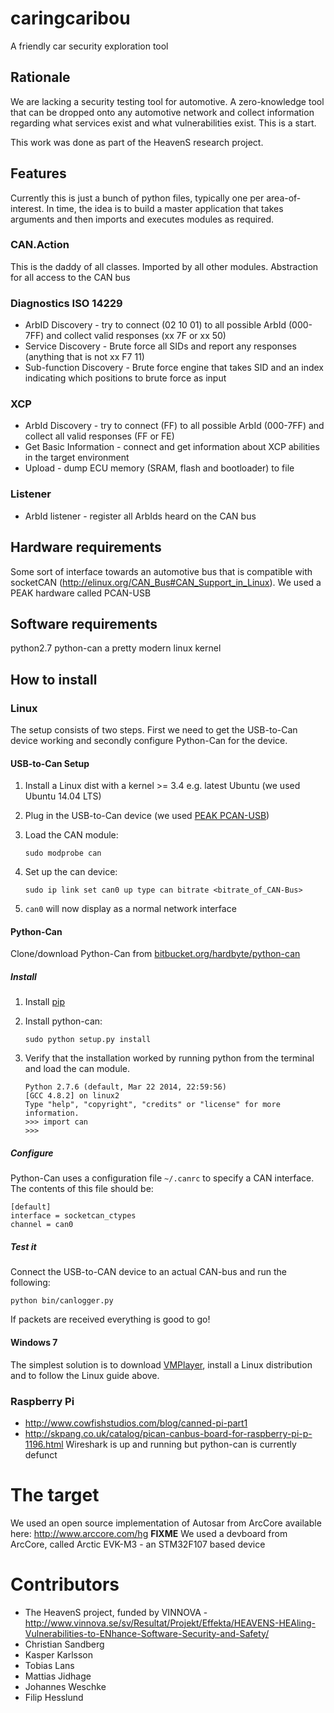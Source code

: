 # caringcaribou
A friendly car security exploration tool

## Rationale
We are lacking a security testing tool for automotive. A zero-knowledge tool that can be dropped onto any automotive network and collect information regarding what services exist and what vulnerabilities exist. This is a start.

This work was done as part of the HeavenS research project.

## Features
Currently this is just a bunch of python files, typically one per area-of-interest. In time, the idea is to build a master application that takes arguments and then imports and executes modules as required.

### CAN.Action
This is the daddy of all classes. Imported by all other modules. Abstraction for all access to the CAN bus

### Diagnostics ISO 14229
- ArbID Discovery - try to connect (02 10 01) to all possible ArbId (000-7FF) and collect valid responses (xx 7F or xx 50)
- Service Discovery - Brute force all SIDs and report any responses (anything that is not xx F7 11)
- Sub-function Discovery - Brute force engine that takes SID and an index indicating which positions to brute force as input

### XCP
- ArbId Discovery - try to connect (FF) to all possible ArbId (000-7FF) and collect all valid responses (FF or FE)
- Get Basic Information - connect and get information about XCP abilities in the target environment
- Upload - dump ECU memory (SRAM, flash and bootloader) to file 

### Listener
- ArbId listener - register all ArbIds heard on the CAN bus

## Hardware requirements
Some sort of interface towards an automotive bus that is compatible with socketCAN (http://elinux.org/CAN_Bus#CAN_Support_in_Linux).
We used a PEAK hardware called PCAN-USB

## Software requirements
python2.7
python-can
a pretty modern linux kernel
## How to install

### Linux
The setup consists of two steps. First we need to get the USB-to-Can device working and secondly configure Python-Can for the device.
#### USB-to-Can Setup
1. Install a Linux dist with a kernel >= 3.4 e.g. latest Ubuntu (we used Ubuntu 14.04 LTS)
2. Plug in the USB-to-Can device (we used [PEAK PCAN-USB](http://www.peak-system.com/PCAN-USB.199.0.html))
3. Load the CAN module:

   ```
   sudo modprobe can
   ```
4. Set up the can device:

   ```
   sudo ip link set can0 up type can bitrate <bitrate_of_CAN-Bus> 
   ```
5. ```can0``` will now display as a normal network interface


#### Python-Can
Clone/download Python-Can from [bitbucket.org/hardbyte/python-can](https://bitbucket.org/hardbyte/python-can)
##### Install
1. Install [pip](https://pypi.python.org/pypi/pip)
2. Install python-can:

   ```sudo python setup.py install```

3. Verify that the installation worked by running python from the terminal and  load the can module. 

   ```
   Python 2.7.6 (default, Mar 22 2014, 22:59:56) 
   [GCC 4.8.2] on linux2
   Type "help", "copyright", "credits" or "license" for more information.
   >>> import can
   >>> 
   ```


##### Configure
Python-Can uses a configuration file ```~/.canrc``` to specify a CAN interface.
The contents of this file should be:

    [default]
    interface = socketcan_ctypes
    channel = can0

##### Test it
Connect the USB-to-CAN device to an actual CAN-bus and run the following: 

``` python bin/canlogger.py ```

If packets are received everything is good to go!

#### Windows 7 
The simplest solution is to download [VMPlayer](https://my.vmware.com/web/vmware/free#desktop_end_user_computing/vmware_player/7_0), install a Linux distribution and to follow the Linux guide above.
### Raspberry Pi
- http://www.cowfishstudios.com/blog/canned-pi-part1
- http://skpang.co.uk/catalog/pican-canbus-board-for-raspberry-pi-p-1196.html
Wireshark is up and running but python-can is currently defunct

# The target
We used an open source implementation of Autosar from ArcCore available here: http://www.arccore.com/hg **FIXME**
We used a devboard from ArcCore, called Arctic EVK-M3 - an STM32F107 based device

# Contributors
* The HeavenS project, funded by VINNOVA - http://www.vinnova.se/sv/Resultat/Projekt/Effekta/HEAVENS-HEAling-Vulnerabilities-to-ENhance-Software-Security-and-Safety/
* Christian Sandberg
* Kasper Karlsson
* Tobias Lans
* Mattias Jidhage
* Johannes Weschke
* Filip Hesslund
